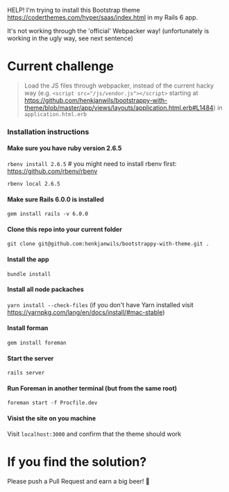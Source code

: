 HELP! I'm trying to install this Bootstrap theme https://coderthemes.com/hyper/saas/index.html in my Rails 6 app.

It's not working through the 'official' Webpacker way! (unfortunately is working in the ugly way, see next sentence)

# Current challenge
> Load the JS files through webpacker, instead of the current hacky way (e.g. `<script src="/js/vendor.js"></script>` starting at https://github.com/henkjanwils/bootstrappy-with-theme/blob/master/app/views/layouts/application.html.erb#L1484) in `application.html.erb`

### Installation instructions

#### Make sure you have ruby version 2.6.5
`rbenv install 2.6.5` # you might need to install rbenv first: https://github.com/rbenv/rbenv

`rbenv local 2.6.5`

#### Make sure Rails 6.0.0 is installed
`gem install rails -v 6.0.0`

#### Clone this repo into your current folder
`git clone git@github.com:henkjanwils/bootstrappy-with-theme.git .`

#### Install the app
`bundle install`

#### Install all node packaches
`yarn install --check-files` (if you don't have Yarn installed visit https://yarnpkg.com/lang/en/docs/install/#mac-stable)

#### Install forman
`gem install foreman`

#### Start the server
`rails server`

#### Run Foreman in another terminal (but from the same root)
`foreman start -f Procfile.dev`

#### Visist the site on you machine
Visit `localhost:3000` and confirm that the theme should work

# If you find the solution?
Please push a Pull Request and earn a big beer! :beer:
